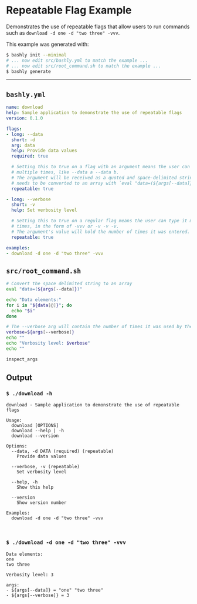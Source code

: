 # Repeatable Flag Example

Demonstrates the use of repeatable flags that allow users to run commands such
as `download -d one -d "two three" -vvv`.

This example was generated with:

```bash
$ bashly init --minimal
# ... now edit src/bashly.yml to match the example ...
# ... now edit src/root_command.sh to match the example ...
$ bashly generate
```

<!-- include: src/root_command.sh -->

-----

## `bashly.yml`

````yaml
name: download
help: Sample application to demonstrate the use of repeatable flags
version: 0.1.0

flags:
- long: --data
  short: -d
  arg: data
  help: Provide data values
  required: true

  # Setting this to true on a flag with an argument means the user can type it
  # multiple times, like --data a --data b.
  # The argument will be received as a quoted and space-delimited string which
  # needs to be converted to an array with `eval "data=(${args[--data]})"`
  repeatable: true

- long: --verbose
  short: -v
  help: Set verbosity level

  # Setting this to true on a regular flag means the user can type it multiple
  # times, in the form of -vvv or -v -v -v.
  # The argument's value will hold the number of times it was entered.
  repeatable: true

examples:
- download -d one -d "two three" -vvv
````

## `src/root_command.sh`

````bash
# Convert the space delimited string to an array
eval "data=(${args[--data]})"

echo "Data elements:"
for i in "${data[@]}"; do
  echo "$i"
done

# The --verbose arg will contain the number of times it was used by the user
verbose=${args[--verbose]}
echo ""
echo "Verbosity level: $verbose"
echo ""

inspect_args

````


## Output

### `$ ./download -h`

````shell
download - Sample application to demonstrate the use of repeatable flags

Usage:
  download [OPTIONS]
  download --help | -h
  download --version

Options:
  --data, -d DATA (required) (repeatable)
    Provide data values

  --verbose, -v (repeatable)
    Set verbosity level

  --help, -h
    Show this help

  --version
    Show version number

Examples:
  download -d one -d "two three" -vvv



````

### `$ ./download -d one -d "two three" -vvv`

````shell
Data elements:
one
two three

Verbosity level: 3

args:
- ${args[--data]} = "one" "two three"
- ${args[--verbose]} = 3


````



